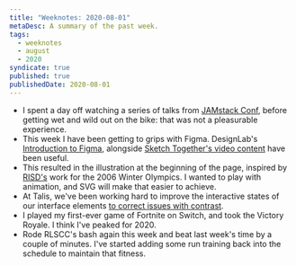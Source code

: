 ```yaml
---
title: "Weeknotes: 2020-08-01"
metaDesc: A summary of the past week.
tags:
  - weeknotes
  - august
  - 2020
syndicate: true
published: true
publishedDate: 2020-08-01
---
```


- I spent a day off watching a series of talks from [JAMstack Conf](https://www.youtube.com/c/JAMstackConf), before getting wet and wild out on the bike: that was not a pleasurable experience.
- This week I have been getting to grips with Figma. DesignLab's [Introduction to Figma](https://trydesignlab.com/figma-101-course/introduction-to-figma/), alongside [Sketch Together's video content](https://www.youtube.com/watch?v=p0H4NW5ILto) have been useful.
- This resulted in the illustration at the beginning of the page, inspired by [RISD's](https://www.risd.edu) work for the 2006 Winter Olympics. I wanted to play with animation, and SVG will make that easier to achieve.
- At Talis, we've been working hard to improve the interactive states of our interface elements [to correct issues with contrast](https://www.w3.org/WAI/WCAG21/Understanding/non-text-contrast).
- I played my first-ever game of Fortnite on Switch, and took the Victory Royale. I think I've peaked for 2020.
- Rode RLSCC's bash again this week and beat last week's time by a couple of minutes. I've started adding some run training back into the schedule to maintain that fitness.
